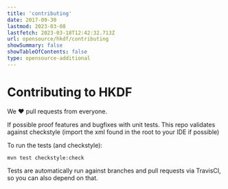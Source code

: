 ```yaml
---
title: 'contributing'
date: 2017-09-30
lastmod: 2023-03-08
lastfetch: 2023-03-18T12:42:32.713Z
url: opensource/hkdf/contributing
showSummary: false
showTableOfContents: false
type: opensource-additional
---
```

# Contributing to HKDF

We ❤ pull requests from everyone.

If possible proof features and bugfixes with unit tests.
This repo validates against checkstyle (import the xml found in the root to your IDE if possible)

To run the tests (and checkstyle):

```shell
mvn test checkstyle:check
```

Tests are automatically run against branches and pull requests
via TravisCI, so you can also depend on that.